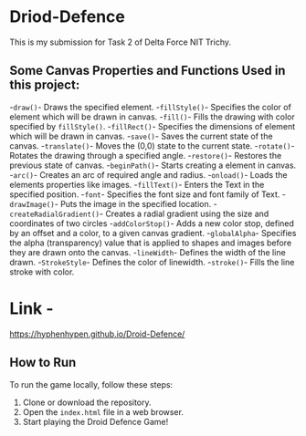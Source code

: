 # Driod-Defence
 This is my submission for Task 2 of Delta Force NIT Trichy.


## Some Canvas Properties and Functions Used in this project:
-`draw()`- Draws the specified element.
-`fillStyle()`- Specifies the color of element which will be drawn in canvas.
-`fill()`- Fills the drawing with color specified by `fillStyle()`.
-`fillRect()`- Specifies the dimensions of element which will be drawn in canvas.
-`save()`- Saves the current state of the canvas.
-`translate()`- Moves the (0,0) state to the current state.
-`rotate()`- Rotates the drawing through a specified angle.
-`restore()`- Restores the previous state of canvas.
-`beginPath()`- Starts creating a element in canvas.
-`arc()`- Creates an arc of required angle and radius.
-`onload()`- Loads the elements properties like images.
-`fillText()`- Enters the Text in the specified position.
-`font`- Specifies the font size and font family of Text.
-`drawImage()`- Puts the image in the specified location.
-`createRadialGradient()`- Creates a radial gradient using the size and coordinates of two circles
-`addColorStop()`- Adds a new color stop, defined by an offset and a color, to a given canvas gradient.
-`globalAlpha`- Specifies the alpha (transparency) value that is applied to shapes and images before they are drawn onto the canvas.
-`lineWidth`- Defines the width of the line drawn.
-`StrokeStyle`- Defines the color of linewidth.
-`stroke()`- Fills the line stroke with color.

# Link -
https://hyphenhypen.github.io/Droid-Defence/
## How to Run

To run the game locally, follow these steps:

1. Clone or download the repository.
2. Open the `index.html` file in a web browser.
3. Start playing the Droid Defence Game!
